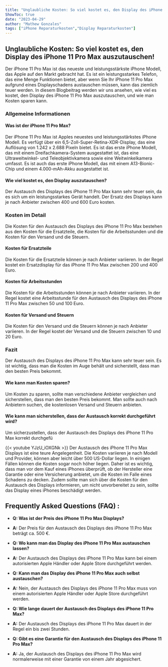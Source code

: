 ```yaml
---
title: "Unglaubliche Kosten: So viel kostet es, den Display des iPhone 11 Pro Max auszutauschen!"
ShowToc: true 
date: "2023-04-29"
author: "Mathew Gonzales" 
tags: ["iPhone Reparaturkosten","Display Reparaturkosten"]
---
```

## Unglaubliche Kosten: So viel kostet es, den Display des iPhone 11 Pro Max auszutauschen!

Der iPhone 11 Pro Max ist das neueste und leistungsstärkste iPhone Modell, das Apple auf den Markt gebracht hat. Es ist ein leistungsstarkes Telefon, das eine Menge Funktionen bietet, aber wenn Sie Ihr iPhone 11 Pro Max aufgrund eines Displayschadens austauschen müssen, kann das ziemlich teuer werden. In diesem Blogbeitrag werden wir uns ansehen, wie viel es kostet, den Display des iPhone 11 Pro Max auszutauschen, und wie man Kosten sparen kann.

### Allgemeine Informationen

#### Was ist der iPhone 11 Pro Max?

Der iPhone 11 Pro Max ist Apples neuestes und leistungsstärkstes iPhone Modell. Es verfügt über ein 6,5-Zoll-Super-Retina-XDR-Display, das eine Auflösung von 1.242 x 2.688 Pixeln bietet. Es ist das erste iPhone Modell, das mit einem Dreifachkamera-System ausgestattet ist, das eine Ultraweitwinkel- und Teleobjektivkamera sowie eine Weitwinkelkamera umfasst. Es ist auch das erste iPhone Modell, das mit einem A13-Bionic-Chip und einem 4.000-mAh-Akku ausgestattet ist.

#### Wie viel kostet es, den Display auszutauschen?

Der Austausch des Displays des iPhone 11 Pro Max kann sehr teuer sein, da es sich um ein leistungsstarkes Gerät handelt. Der Ersatz des Displays kann je nach Anbieter zwischen 400 und 600 Euro kosten.

### Kosten im Detail

Die Kosten für den Austausch des Displays des iPhone 11 Pro Max bestehen aus den Kosten für die Ersatzteile, die Kosten für die Arbeitsstunden und die Kosten für den Versand und die Steuern.

#### Kosten für Ersatzteile

Die Kosten für die Ersatzteile können je nach Anbieter variieren. In der Regel kostet ein Ersatzdisplay für das iPhone 11 Pro Max zwischen 200 und 400 Euro.

#### Kosten für Arbeitsstunden

Die Kosten für die Arbeitsstunden können je nach Anbieter variieren. In der Regel kostet eine Arbeitsstunde für den Austausch des Displays des iPhone 11 Pro Max zwischen 50 und 100 Euro.

#### Kosten für Versand und Steuern

Die Kosten für den Versand und die Steuern können je nach Anbieter variieren. In der Regel kostet der Versand und die Steuern zwischen 10 und 20 Euro.

### Fazit

Der Austausch des Displays des iPhone 11 Pro Max kann sehr teuer sein. Es ist wichtig, dass man die Kosten im Auge behält und sicherstellt, dass man den besten Preis bekommt.

#### Wie kann man Kosten sparen?

Um Kosten zu sparen, sollte man verschiedene Anbieter vergleichen und sicherstellen, dass man den besten Preis bekommt. Man sollte auch nach Anbietern suchen, die kostenlosen Versand und Steuern anbieten.

#### Wie kann man sicherstellen, dass der Austausch korrekt durchgeführt wird?

Um sicherzustellen, dass der Austausch des Displays des iPhone 11 Pro Max korrekt durchgefü

{{< youtube YJzU_iOXGNk >}} 
Der Austausch des iPhone 11 Pro Max Displays ist eine teure Angelegenheit. Die Kosten variieren je nach Modell und Provider, können aber leicht über 500 US-Dollar liegen. In einigen Fällen können die Kosten sogar noch höher liegen. Daher ist es wichtig, dass man vor dem Kauf eines iPhones überprüft, ob der Hersteller eine Garantie oder eine Versicherung anbietet, um die Kosten im Falle eines Schadens zu decken. Zudem sollte man sich über die Kosten für den Austausch des Displays informieren, um nicht unvorbereitet zu sein, sollte das Display eines iPhones beschädigt werden.

## Frequently Asked Questions (FAQ) :
- **Q: Was ist der Preis des iPhone 11 Pro Max Displays?**
- **A:** Der Preis für den Austausch des Displays des iPhone 11 Pro Max beträgt ca. 500 €.

- **Q: Wo kann man das Display des iPhone 11 Pro Max austauschen lassen?**
- **A:** Der Austausch des Displays des iPhone 11 Pro Max kann bei einem autorisierten Apple Händler oder Apple Store durchgeführt werden.

- **Q: Kann man das Display des iPhone 11 Pro Max auch selbst austauschen?**
- **A:** Nein, der Austausch des Displays des iPhone 11 Pro Max muss von einem autorisierten Apple Händler oder Apple Store durchgeführt werden.

- **Q: Wie lange dauert der Austausch des Displays des iPhone 11 Pro Max?**
- **A:** Der Austausch des Displays des iPhone 11 Pro Max dauert in der Regel ein bis zwei Stunden.

- **Q: Gibt es eine Garantie für den Austausch des Displays des iPhone 11 Pro Max?**
- **A:** Ja, der Austausch des Displays des iPhone 11 Pro Max wird normalerweise mit einer Garantie von einem Jahr abgesichert.


